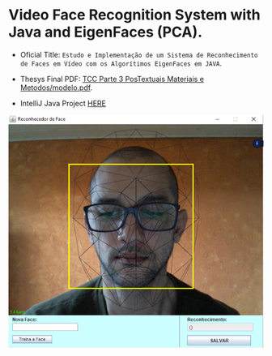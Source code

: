 # Video Face Recognition System with Java and EigenFaces (PCA).

* Oficial Title: `Estudo e Implementação de um Sistema de Reconhecimento de Faces em Vídeo com os Algorítimos EigenFaces em JAVA`.

* Thesys Final PDF: [TCC Parte 3 PosTextuais Materiais e Metodos/modelo.pdf](https://github.com/sugaith/mono_rfv_thiago/blob/master/TCC%20Parte%203%20PosTextuais%20Materiais%20e%20Metodos/modelo.pdf).

* IntelliJ Java Project [HERE](https://github.com/sugaith/mono_rfv_thiago/tree/master/SRFVMono_thiago_intelliJ)


![Face Recog print](https://github.com/sugaith/mono_rfv_thiago/blob/master/print.png)
